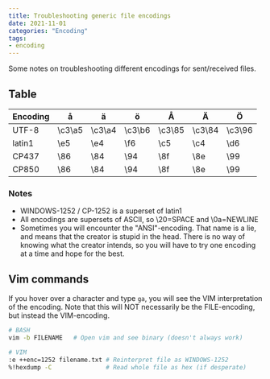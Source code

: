 ```yaml
---
title: Troubleshooting generic file encodings
date: 2021-11-01
categories: "Encoding"
tags:
- encoding
---
```


Some notes on troubleshooting different encodings for sent/received files. 

## Table

|Encoding| å    | ä    | ö    | Å    | Ä    | Ö    |
|--------|------|------|------|------|------|------|
|UTF-8   |\c3\a5|\c3\a4|\c3\b6|\c3\85|\c3\84|\c3\96|
|latin1  |\e5   |\e4   |\f6   |\c5   |\c4   |\d6   |
|CP437   |\86   |\84   |\94   |\8f   |\8e   |\99   |
|CP850   |\86   |\84   |\94   |\8f   |\8e   |\99   |

### Notes
- WINDOWS-1252 / CP-1252 is a superset of latin1
- All encodings are supersets of ASCII, so \20=SPACE and \0a=NEWLINE
- Sometimes you will encounter the "ANSI"-encoding. That name is a lie, and means that the creator is stupid in the head. 
There is no way of knowing what the creator intends, so you will have to try one encoding at a time and hope for the best.

## Vim commands

If you hover over a character and type `ga`, you will see the VIM interpretation of the encoding. 
Note that this will NOT necessarily be the FILE-encoding, but instead the VIM-encoding.

```bash
# BASH
vim -b FILENAME   # Open vim and see binary (doesn't always work)

# VIM
:e ++enc=1252 filename.txt # Reinterpret file as WINDOWS-1252
%!hexdump -C               # Read whole file as hex (if desperate)
```
